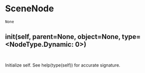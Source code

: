 # SceneNode 
 ```
 None 
```
## __init__(self, parent=None, object=None, type=<NodeType.Dynamic: 0>) 

 ```  ``` 

 Initialize self.  See help(type(self)) for accurate signature. 

